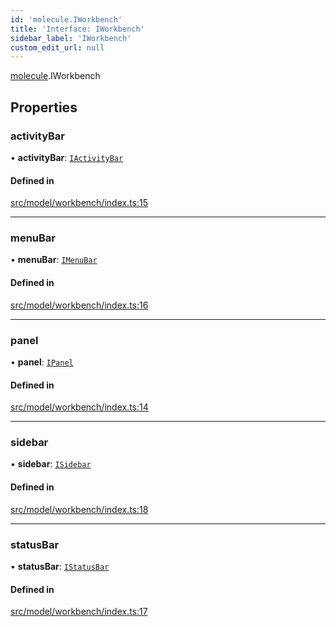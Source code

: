 ```yaml
---
id: 'molecule.IWorkbench'
title: 'Interface: IWorkbench'
sidebar_label: 'IWorkbench'
custom_edit_url: null
---
```


[molecule](../namespaces/molecule).IWorkbench

## Properties

### activityBar

• **activityBar**: [`IActivityBar`](molecule.IActivityBar)

#### Defined in

[src/model/workbench/index.ts:15](https://github.com/DTStack/molecule/blob/b675cb9/src/model/workbench/index.ts#L15)

---

### menuBar

• **menuBar**: [`IMenuBar`](molecule.IMenuBar)

#### Defined in

[src/model/workbench/index.ts:16](https://github.com/DTStack/molecule/blob/b675cb9/src/model/workbench/index.ts#L16)

---

### panel

• **panel**: [`IPanel`](molecule.IPanel)

#### Defined in

[src/model/workbench/index.ts:14](https://github.com/DTStack/molecule/blob/b675cb9/src/model/workbench/index.ts#L14)

---

### sidebar

• **sidebar**: [`ISidebar`](molecule.ISidebar)

#### Defined in

[src/model/workbench/index.ts:18](https://github.com/DTStack/molecule/blob/b675cb9/src/model/workbench/index.ts#L18)

---

### statusBar

• **statusBar**: [`IStatusBar`](molecule.IStatusBar)

#### Defined in

[src/model/workbench/index.ts:17](https://github.com/DTStack/molecule/blob/b675cb9/src/model/workbench/index.ts#L17)
